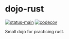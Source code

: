 # dojo-rust

[![status-main](https://github.com/nsuthison/dojo-rust/actions/workflows/status-main.yml/badge.svg)](https://github.com/nsuthison/dojo-rust/actions/workflows/status-main.yml)
[![codecov](https://codecov.io/gh/nsuthison/dojo-rust/branch/main/graph/badge.svg?token=S5IOOVLINS)](https://codecov.io/gh/nsuthison/dojo-rust)

Small dojo for practicing rust.
